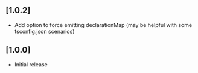 ## [1.0.2]
- Add option to force emitting declarationMap (may be helpful with some tsconfig.json scenarios)

## [1.0.0]
- Initial release